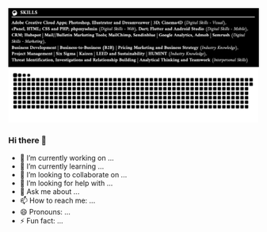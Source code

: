 <kbd>
  <img src="image.jpg" style="border: 1px solid black">

  <img src="https://raw.githubusercontent.com/dbbd59/dbbd59/output/github-contribution-grid-snake-dark.svg" />

</kbd>



### Hi there 👋

- 🔭 I’m currently working on ...
- 🌱 I’m currently learning ...
- 👯 I’m looking to collaborate on ...
- 🤔 I’m looking for help with ...
- 💬 Ask me about ...
- 📫 How to reach me: ...
- 😄 Pronouns: ...
- ⚡ Fun fact: ...

